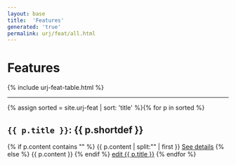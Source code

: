 ```yaml
---
layout: base
title:  'Features'
generated: 'true'
permalink: urj/feat/all.html
---
```


# Features

{% include urj-feat-table.html %}

----------

{% assign sorted = site.urj-feat | sort: 'title' %}{% for p in sorted %}
<a id="al-urj-feat/{{ p.title }}" class="al-dest"/>
<h2><code>{{ p.title }}</code>: {{ p.shortdef }}</h2>
{% if p.content contains "<!--details-->" %}    
{{ p.content | split:"<!--details-->" | first }}
<a href="{{ p.title }}" class="al-doc">See details</a>
{% else %}
{{ p.content }}
{% endif %}
<a href="{{ site.git_edit }}/{% if p.collection %}{{ p.relative_path }}{% else %}{{ p.path }}{% endif %}" target="#">edit {{ p.title }}</a>
{% endfor %}
